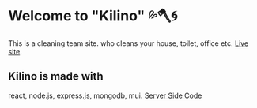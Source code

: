 # Welcome to "Kilino" 💦🪓🌀

This is a cleaning team site. who cleans your house, toilet, office etc.  [Live site](https://kilino.web.app/home).

## Kilino is made with

react, node.js, express.js, mongodb, mui.
[Server Side Code](https://github.com/Abu-Hojayfa/Kilino-Server-side)

